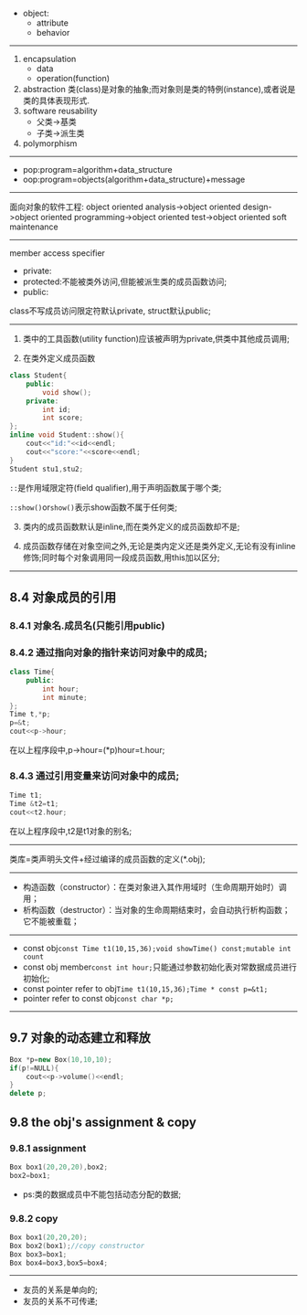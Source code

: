 - object:
    - attribute
    - behavior
---
1. encapsulation
    - data
    - operation(function)
2. abstraction
    类(class)是对象的抽象;而对象则是类的特例(instance),或者说是类的具体表现形式.
3. software reusability
    - 父类->基类
    - 子类->派生类
4. polymorphism
---
- pop:program=algorithm+data_structure
- oop:program=objects(algorithm+data_structure)+message
---
面向对象的软件工程:
object oriented analysis->object oriented design->object oriented programming->object oriented test->object oriented soft maintenance

---
member access specifier
- private:
- protected:不能被类外访问,但能被派生类的成员函数访问;
- public:

class不写成员访问限定符默认private, struct默认public;

---
1. 类中的工具函数(utility function)应该被声明为private,供类中其他成员调用;

2. 在类外定义成员函数
``` c++
class Student{
    public:
        void show();
    private:
        int id;
        int score;
};
inline void Student::show(){
    cout<<"id:"<<id<<endl;
    cout<<"score:"<<score<<endl;
}
Student stu1,stu2;
```
`::`是作用域限定符(field qualifier),用于声明函数属于哪个类;

`::show()`or`show()`表示show函数不属于任何类;

3. 类内的成员函数默认是inline,而在类外定义的成员函数却不是;

4. 成员函数存储在对象空间之外,无论是类内定义还是类外定义,无论有没有inline修饰;同时每个对象调用同一段成员函数,用this加以区分;

---
8.4 对象成员的引用
---
### 8.4.1 对象名.成员名(只能引用public)

### 8.4.2 通过指向对象的指针来访问对象中的成员;
``` c++
class Time{
    public:
        int hour;
        int minute;
};
Time t,*p;
p=&t;
cout<<p->hour;
```
在以上程序段中,p->hour=(*p)hour=t.hour;
### 8.4.3 通过引用变量来访问对象中的成员;
``` c++
Time t1;
Time &t2=t1;
cout<<t2.hour;
```
在以上程序段中,t2是t1对象的别名;

---
类库=类声明头文件+经过编译的成员函数的定义(*.obj);

---
- 构造函数（constructor）：在类对象进入其作用域时（生命周期开始时）调用；
- 析构函数（destructor）：当对象的生命周期结束时，会自动执行析构函数；它不能被重载；

---
- const obj`const Time t1(10,15,36);void showTime() const;mutable int count`
- const obj member`const int hour;`只能通过参数初始化表对常数据成员进行初始化;
- const pointer refer to obj`Time t1(10,15,36);Time * const p=&t1;`
- pointer refer to const obj`const char *p;`

---
## 9.7 对象的动态建立和释放
``` c++
Box *p=new Box(10,10,10);
if(p!=NULL){
    cout<<p->volume()<<endl;
}
delete p;
```
## 9.8 the obj's assignment & copy
### 9.8.1 assignment
``` c++
Box box1(20,20,20),box2;
box2=box1;
```
- ps:类的数据成员中不能包括动态分配的数据;
### 9.8.2 copy
``` c++
Box box1(20,20,20);
Box box2(box1);//copy constructor
Box box3=box1;
Box box4=box3,box5=box4;
```
---
- 友员的关系是单向的;
- 友员的关系不可传递;